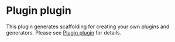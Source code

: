 # Plugin plugin

This plugin generates scaffolding for creating your own plugins and generators.
Please see
[Plugin plugin](https://code-shaper.dev/docs/how-to-guides/creating-a-custom-cli)
for details.
